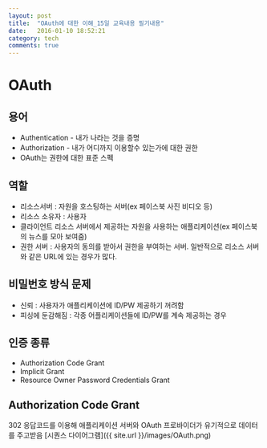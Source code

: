 ```yaml
---
layout: post
title:  "OAuth에 대한 이해_15일 교육내용 필기내용"
date:   2016-01-10 18:52:21
category: tech
comments: true
---
```

# OAuth
## 용어
* Authentication - 내가 나라는 것을 증명
* Authorization - 내가 어디까지 이용할수 있는가에 대한 권한
* OAuth는 권한에 대한 표준 스펙

## 역할
* 리소스서버 : 자원을 호스팅하는 서버(ex 페이스북 사진 비디오 등)
* 리소스 소유자 : 사용자
* 클라이언트 리소스 서버에서 제공하는 자원을 사용하는 애플리케이션(ex 페이스북의 뉴스를 모아 보여줌)
* 권한 서버 : 사용자의 동의를 받아서 권한을 부여하는 서버. 일반적으로 리소스 서버와 같은 URL에 있는 경우가 많다.

## 비밀번호 방식 문제
* 신뢰 : 사용자가 애플리케이션에 ID/PW 제공하기 꺼려함
* 피싱에 둔감해짐 : 각종 어플리케이션들에 ID/PW를 계속 제공하는 경우

## 인증 종류
* Authorization Code Grant
* Implicit Grant
* Resource Owner Password Credentials Grant

## Authorization Code Grant
302 응답코드를 이용해 애플리케이션 서버와 OAuth 프로바이더가 유기적으로 데이터를 주고받음
[시퀀스 다이어그램]({{ site.url }}/images/OAuth.png)
